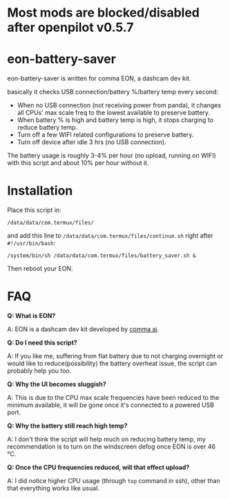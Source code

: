 Most mods are blocked/disabled after openpilot v0.5.7
======

eon-battery-saver
======
eon-battery-saver is written for comma EON, a dashcam dev kit.

basically it checks USB connection/battery %/battery temp every second:

* When no USB connection (not receiving power from panda), it changes all CPUs' max scale freq to the lowest available to preserve battery.
* When battery % is high and battery temp is high, it stops charging to reduce battery temp.
* Turn off a few WIFI related configurations to preserve battery.
* Turn off device after idle 3 hrs (no USB connection).

The battery usage is roughly 3-4% per hour (no upload, running on WIFI) with this script and about 10% per hour without it.

Installation
======
Place this script in:
```
/data/data/com.termux/files/
```
and add this line to ```/data/data/com.termux/files/continue.sh``` right after ```#!/usr/bin/bash```:

```
/system/bin/sh /data/data/com.termux/files/battery_saver.sh &
```

Then reboot your EON.

FAQ
===

**Q: What is EON?**

A: EON is a dashcam dev kit developed by [comma ai](https://comma.ai/).

**Q: Do I need this script?**

A: If you like me, suffering from flat battery due to not charging overnight or would like to reduce(possibility) the battery overheat issue, the script can probably help you too.

**Q: Why the UI becomes sluggish?**

A: This is due to the CPU max scale frequencies have been reduced to the minimum available, it will be gone once it's connected to a powered USB port.

**Q: Why the battery still reach high temp?**

A: I don't think the script will help much on reducing battery temp, my recommendation is to turn on the windscreen defog once EON is over 46 °C.

**Q: Once the CPU frequencies reduced, will that effect upload?**

A: I did notice higher CPU usage (through ```top``` command in ssh), other than that everything works like usual.
